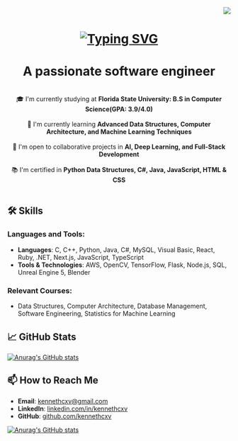 <p align="right">
  <img src="https://visitor-badge.laobi.icu/badge?page_id=kennethcxv.visitor-badge&left_color=red&right_color=green&left_text=visitors">
</p>

<h1 align="center">
    <a href="https://git.io/typing-svg">
      <img src="https://readme-typing-svg.demolab.com?font=Fira+Code&size=40&duration=3500&pause=1000&color=008000&center=true&vCenter=true&random=false&width=500&lines=Hi+There!%F0%9F%91%8B;I'm+Kenneth+Camacho" alt="Typing SVG" />
    </a>
</h1>



<h1 align="center">A passionate software engineer</h1>
<br />
<div align="center">
    🎓 I'm currently studying at <strong>Florida State University: B.S in Computer Science(GPA: 3.9/4.0)</strong><br /><br />
    🌱 I'm currently learning <strong>Advanced Data Structures, Computer Architecture, and Machine Learning Techniques</strong><br /><br />
    👯 I'm open to collaborative projects in <strong>AI, Deep Learning, and Full-Stack Development</strong><br /><br />
    📚 I'm certified in <strong>Python Data Structures, C#, Java, JavaScript, HTML & CSS</strong></br /><br />
</div>


## 🛠️ Skills

### Languages and Tools:
- **Languages**: C, C++, Python, Java, C#, MySQL, Visual Basic, React, Ruby, .NET, Next.js, JavaScript, TypeScript
- **Tools & Technologies**: AWS, OpenCV, TensorFlow, Flask, Node.js, SQL, Unreal Engine 5, Blender

### Relevant Courses:
- Data Structures, Computer Architecture, Database Management, Software Engineering, Statistics for Machine Learning

## 📈 GitHub Stats
[![Anurag's GitHub stats](https://github-readme-stats.vercel.app/api?username=kennethcxv)](https://github.com/anuraghazra/github-readme-stats)


## 📫 How to Reach Me
- **Email**: [kennethcxv@gmail.com](mailto:kennethcxv@gmail.com)
- **LinkedIn**: [linkedin.com/in/kennethcxv](https://linkedin.com/in/kennethcxv)
- **GitHub**: [github.com/kennethcxv](https://github.com/kennethcxv)


[![Anurag's GitHub stats](https://github-readme-stats.vercel.app/api?username=kennethcxv)](https://github.com/anuraghazra/github-readme-stats)
